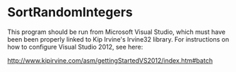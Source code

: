 # SortRandomIntegers

This program should be run from Microsoft Visual Studio, which must have been been properly linked to Kip Irvine's Irvine32 library. For instructions on how to configure Visual Studio 2012, see here:

http://www.kipirvine.com/asm/gettingStartedVS2012/index.htm#batch